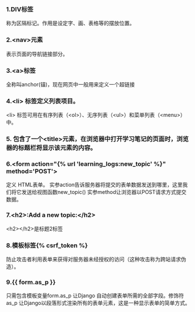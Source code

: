 ### 1.DIV标签
称为区隔标记。作用是设定字、画、表格等的摆放位置。

### 2.\<nav>元素
表示页面的导航链接部分。
  
### 3.\<a>标签
全称叫anchor(锚)，现在网页中一般用来定义一个超链接
  
### 4.\<li> 标签定义列表项目。

\<li> 标签可用在有序列表（\<ol>）、无序列表（\<ul>）和菜单列表（\<menu>）中。

### 5.<title>标签
\<title>Learning Log</title> 包含了一个\<title>元素，在浏览器中打开学习笔记的页面时，浏览器的标题栏将显示该元素的内容。
  
### 6.\<form action="{% url 'learning_logs:new_topic' %}" method='POST'>
  定义 HTML表单。
  实参action告诉服务器将提交的表单数据发送到哪里，这里我们将它发送给视图函数new_topic()
  实参method让浏览器以POST请求方式提交数据。

### 7.\<h2>:Add a new topic:\</h2>
\<h2>\</h2>是标题2标签

### 8.模板标签\{% csrf_token %}
防止攻击者利用表单来获得对服务器未经授权的访问（这种攻击称为跨站请求伪造）。

### 9.\{{ form.as_p }}
只需包含模板变量form.as_p 让Django 自动创建表单所需的全部字段。修饰符as_p 让Django以段落形式渲染所有的表单元素，这是一种显示表单的简单方式。
